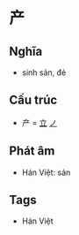 # 产

## Nghĩa

* sinh sản, đẻ

## Cấu trúc
* 产 = [立](立.md) [ノ](ノ.md)

## Phát âm

* Hán Việt: sản

## Tags
* Hán Việt

<script>window.HANZI_FIELD='产';</script>
